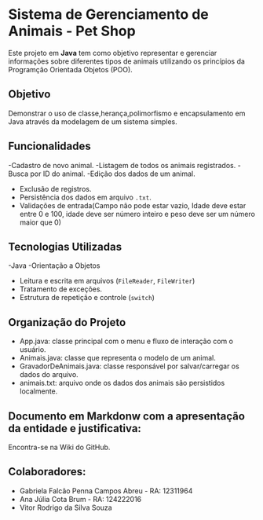 # Sistema de Gerenciamento de Animais - Pet Shop

Este projeto em **Java** tem como objetivo representar e gerenciar informações sobre diferentes tipos de animais utilizando os princípios da Programção Orientada Objetos (POO).

## Objetivo

Demonstrar o uso de classe,herança,polimorfismo e encapsulamento em Java através da modelagem de um sistema simples.
 
 ## Funcionalidades
 
-Cadastro de novo animal.
-Listagem de todos os animais registrados.
-Busca por ID do animal.
-Edição dos dados de um animal.
- Exclusão de registros.
- Persistência dos dados em arquivo `.txt`.
- Validações de entrada(Campo não pode estar vazio, Idade deve estar entre 0 e 100, idade deve ser número inteiro e peso deve ser um número maior que 0)

##  Tecnologias Utilizadas
-Java
-Orientação a Objetos
- Leitura e escrita em arquivos (`FileReader`, `FileWriter`)
- Tratamento de exceções.
- Estrutura de repetição e controle (`switch`)

##  Organização do Projeto

- App.java: classe principal com o menu e fluxo de interação com o usuário.
- Animais.java: classe que representa o modelo de um animal.
- GravadorDeAnimais.java: classe responsável por salvar/carregar os dados do arquivo.
- animais.txt: arquivo onde os dados dos animais são persistidos localmente.

## Documento em Markdonw com a apresentação da entidade e justificativa: 
Encontra-se na Wiki do GitHub.

## Colaboradores:
- Gabriela Falcão Penna Campos Abreu - RA: 12311964
- Ana Júlia Cota Brum - RA: 124222016
- Vitor Rodrigo da Silva Souza 









